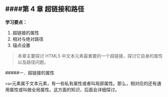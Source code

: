 #
####第 4 章 超链接和路径
----

**学习要点：**

1. 超链接的属性
2. 相对与绝对路径
3. 锚点设置

>本章主要探讨 HTML5 中文本元素最重要的一个超链接，探讨它自身的属性以及路径问题。

#####一．超链接的属性

`<a>`元素属于文本元素，有一些私有属性或者叫局部属性。那么，相对应的还有通用属性或叫做全局属性。这方面的知识，后面会详细探讨。